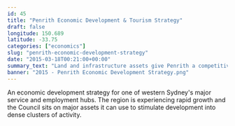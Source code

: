 ```yaml
---
id: 45
title: "Penrith Economic Development & Tourism Strategy"
draft: false
longitude: 150.689
latitude: -33.75
categories: ["economics"]
slug: "penrith-economic-development-strategy"
date: "2015-03-18T00:21:00+00:00"
summary_text: "Land and infrastructure assets give Penrith a competitive edge"
banner: "2015 - Penrith Economic Development Strategy.png"
---
```


An economic development strategy for one of western Sydney's major service and employment hubs. The region is experiencing rapid growth and the Council sits on major assets it can use to stimulate development into dense clusters of activity.&nbsp;

